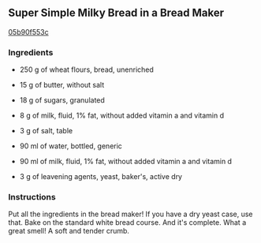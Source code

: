 ## Super Simple Milky Bread in a Bread Maker

[05b90f553c](https://cookpad.com/us/recipes/149194-super-simple-milky-bread-in-a-bread-maker)

### Ingredients

 - 250 g of wheat flours, bread, unenriched

 - 15 g of butter, without salt

 - 18 g of sugars, granulated

 - 8 g of milk, fluid, 1% fat, without added vitamin a and vitamin d

 - 3 g of salt, table

 - 90 ml of water, bottled, generic

 - 90 ml of milk, fluid, 1% fat, without added vitamin a and vitamin d

 - 3 g of leavening agents, yeast, baker's, active dry

### Instructions

Put all the ingredients in the bread maker! If you have a dry yeast case, use that. Bake on the standard white bread course. And it's complete. What a great smell! A soft and tender crumb.